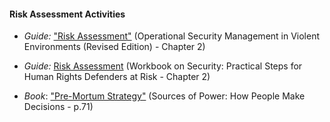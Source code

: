 
#### Risk Assessment Activities

  * *Guide:* ["Risk Assessment"](http://www.odihpn.org/index.php?option=com_k2&view=item&layout=item&id=3159#page=42) (Operational Security Management in Violent Environments (Revised Edition) - Chapter 2)

  * *Guide:* [Risk Assessment](http://frontlinedefenders.org/files/workbook_eng.pdf#page=9) (Workbook on Security: Practical Steps for Human Rights Defenders at Risk - Chapter 2)

  * *Book*: ["Pre-Mortum Strategy"](http://books.google.com/books?id=nn1kGwL4hRgC&lpg=PP1&pg=PA71#v=onepage&q&f=false) (Sources of Power: How People Make Decisions - p.71)

